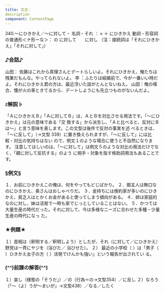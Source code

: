 ```yaml
---
title: 文法：
description
component: ContentPage
---
```



340.～にひきかえ／～に対して・
名詞・それ ： × ＋ にひきかえ
動詞・形容詞の普通形＜ナ形ーな＞： の に対して
      に対し
（注：接続詞は「それにひきかえ」「それに対して」）
### ♪会話♪
山田： 佐藤はこれから真理さんとデートらしいよ。それにひきかえ、俺たちは残業だもんな。やってられないよ。 李 ：ふたりは結婚前で、今が一番いい時だよ。それにひきかえ君の方は、最近浮いた話がとんとないねえ。 山田：俺の場合、懐が火の車ときてるから、デートしようにも先立つものがないんだよ。
### ♯解説♭
「ＡにひきかえＢ」「Ａに対してＢ」は、ＡとＢを対比させる用法です。「～にひきかえ」は元の意味である「交 換する」から派生し、「Ａと比べると、反対にＢは～」と言う意味を表します。この文型は後件で反対の事実を述 べるときは、「～に反して」（→文型 339）に置き換えられますが、「～に反して」には比較・対比の気持ちはない ので、例文１のような場合に使うと不自然になります。
注意してほしいのは、「～に対して」は例文５のような対比の用法だけでなく、「親に対して反抗する」のよう に相手・対象を指す格助詞用法もあることです。
### §例文§
１．お前にひきかえこの俺は、何をやってもどじばかり。
２．御主人は無口なのにひきかえ、奥さんはおしゃべりだ。
３．金持ちには倹約家が多いのにひきかえ、貧乏人はとかくお金があると使ってしまう傾向がある。
４．姉は家庭的なのに対し、妹は活発で一時も家でじっとしていることはない。
５．かつては大量生産の時代だった。それに対して、今は多様なニーズに合わせた多種・少量生産の時代になっ た。
### ★例題★
１）首相は（釈明する／釈明しよう）としたが、それ（に対して／にひきかえ）野党は一斉にヤジを（浴びた／
浴びせた）。
２） 最近の小学校（ ）は「男子（ ）ひきかえ女子の方（ ）活発でけんかも強い」という報告が出されてい る。
### (^^)前課の解答(^^)
１）楽し（様態の「そうだ」）／の（行為＝の→文型354）／に反し
２）なろう（「～（よ）うが～まいが」→文型438）／なる／したく
